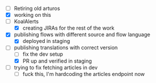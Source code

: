 * [ ] Retiring old arturos  
 * [x] working on this
* [ ] KoalAlerts
  * [x] creating JIRAs for the rest of the work
* [x] publishing flows with different source and flow language
  * [x] deployed in staging
* [ ] publishing translations with correct version
  * [ ] fix the dev setup
  * [x] PR up and verified in staging
* [ ] trying to fix fetching articles in dev
  * [ ] fuck this, I'm hardcoding the articles endpoint now

